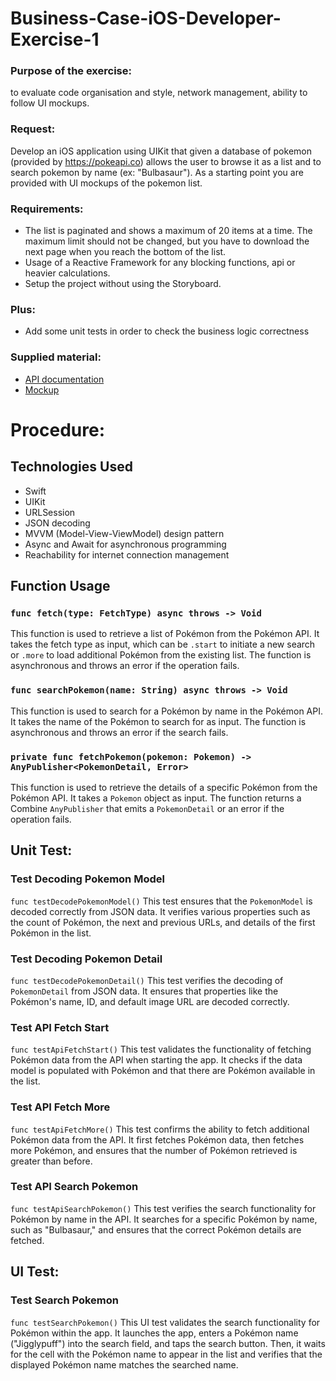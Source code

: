 # Business-Case-iOS-Developer-Exercise-1
### Purpose of the exercise:
to evaluate code organisation and style, network management, ability to follow UI mockups.
### Request:
Develop an iOS application using UIKit that given a database of pokemon (provided by https://pokeapi.co) allows the user to browse it as a list and to search pokemon by name (ex: "Bulbasaur").
As a starting point you are provided with UI mockups of the pokemon list.
### Requirements:
* The list is paginated and shows a maximum of 20 items at a time. The maximum limit should not be changed, but you have to download the next page when you reach the bottom of the list.
* Usage of a Reactive Framework for any blocking functions, api or heavier calculations.
* Setup the project without using the Storyboard.
### Plus:
* Add some unit tests in order to check the business logic correctness
### Supplied material:
* [API documentation](https://pokeapi.co/docs/v2)
* [Mockup](https://drive.google.com/drive/folders/1C8P9c4HcKfm7cysV9oNWaq0U8vvJTDXI)


# Procedure:

## Technologies Used
- Swift
- UIKit
- URLSession
- JSON decoding
- MVVM (Model-View-ViewModel) design pattern
- Async and Await for asynchronous programming
- Reachability for internet connection management

## Function Usage

### `func fetch(type: FetchType) async throws -> Void`
This function is used to retrieve a list of Pokémon from the Pokémon API. It takes the fetch type as input, which can be `.start` to initiate a new search or `.more` to load additional Pokémon from the existing list. The function is asynchronous and throws an error if the operation fails.

### `func searchPokemon(name: String) async throws -> Void`
This function is used to search for a Pokémon by name in the Pokémon API. It takes the name of the Pokémon to search for as input. The function is asynchronous and throws an error if the search fails.

### `private func fetchPokemon(pokemon: Pokemon) -> AnyPublisher<PokemonDetail, Error>`
This function is used to retrieve the details of a specific Pokémon from the Pokémon API. It takes a `Pokemon` object as input. The function returns a Combine `AnyPublisher` that emits a `PokemonDetail` or an error if the operation fails.

## Unit Test:

### Test Decoding Pokemon Model
`func testDecodePokemonModel()`
This test ensures that the `PokemonModel` is decoded correctly from JSON data. It verifies various properties such as the count of Pokémon, the next and previous URLs, and details of the first Pokémon in the list.

### Test Decoding Pokemon Detail
`func testDecodePokemonDetail()`
This test verifies the decoding of `PokemonDetail` from JSON data. It ensures that properties like the Pokémon's name, ID, and default image URL are decoded correctly.

### Test API Fetch Start
`func testApiFetchStart()`
This test validates the functionality of fetching Pokémon data from the API when starting the app. It checks if the data model is populated with Pokémon and that there are Pokémon available in the list.

### Test API Fetch More
`func testApiFetchMore()`
This test confirms the ability to fetch additional Pokémon data from the API. It first fetches Pokémon data, then fetches more Pokémon, and ensures that the number of Pokémon retrieved is greater than before.

### Test API Search Pokemon
`func testApiSearchPokemon()`
This test verifies the search functionality for Pokémon by name in the API. It searches for a specific Pokémon by name, such as "Bulbasaur," and ensures that the correct Pokémon details are fetched.


## UI Test:

### Test Search Pokemon
`func testSearchPokemon()`
This UI test validates the search functionality for Pokémon within the app. It launches the app, enters a Pokémon name ("Jigglypuff") into the search field, and taps the search button. Then, it waits for the cell with the Pokémon name to appear in the list and verifies that the displayed Pokémon name matches the searched name.

